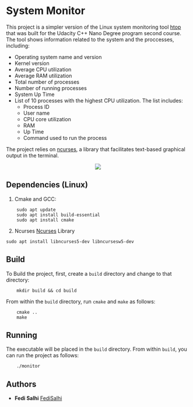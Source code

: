 # System Monitor

This project is a simpler version of the Linux system monitoring tool [htop](https://htop.dev/) that was built for the Udacity C++ Nano Degree program second course. The tool shows information related to the system and the proccesses, including:
- Operating system name and version
- Kernel version
- Average CPU utilization
- Average RAM utilization
- Total number of processes
- Number of running processes
- System Up Time
- List of 10 processes with the highest CPU utilization. The list includes:
    - Process ID 
    - User name
    - CPU core utilization
    - RAM
    - Up Time
    - Command used to run the process

The project relies on [ncurses](https://www.gnu.org/software/ncurses/), a library that facilitates text-based graphical output in the terminal.

<p align="center">
<img align="center" src="https://user-images.githubusercontent.com/45536639/196511106-2b5b4636-00bb-42a9-b154-a3411ab49c5f.png"> 
</p>


## Dependencies (Linux)
1. Cmake and GCC:
```
    sudo apt update
    sudo apt install build-essential
    sudo apt install cmake
```

2. Ncurses [Ncurses](https://tldp.org/HOWTO/NCURSES-Programming-HOWTO/intro.html) Library
```
sudo apt install libncurses5-dev libncursesw5-dev
```

## Build
To Build the project, first, create a `build` directory and change to that directory:
```
    mkdir build && cd build
```
From within the `build` directory, run `cmake` and `make` as follows:
```
    cmake ..
    make
```
## Running
The executable will be placed in the `build` directory. From within `build`, you can run the project as follows:
```
    ./monitor
```

## Authors

* **Fedi Salhi** [FediSalhi](https://www.linkedin.com/in/fedisalhi/)
